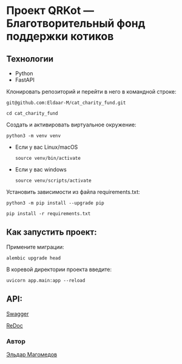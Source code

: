 # Проект QRKot — Благотворительный фонд поддержки котиков
## Технологии

- Python
- FastAPI

Клонировать репозиторий и перейти в него в командной строке:

```
git@github.com:Eldaar-M/cat_charity_fund.git
```

```
cd cat_charity_fund
```

Cоздать и активировать виртуальное окружение:

```
python3 -m venv venv
```

* Если у вас Linux/macOS

    ```
    source venv/bin/activate
    ```

* Если у вас windows

    ```
    source venv/scripts/activate
    ```

Установить зависимости из файла requirements.txt:

```
python3 -m pip install --upgrade pip
```

```
pip install -r requirements.txt
```
## Как запустить проект:
Примените миграции:
```
alembic upgrade head
```
В коревой директории проекта введите:
```
uvicorn app.main:app --reload
```
## API:
[Swagger](http://127.0.0.1:8000/swagger)

[ReDoc](http://127.0.0.1:8000/redoc)
### Автор 
[Эльдар Магомедов](https://github.com/Eldaar-M)